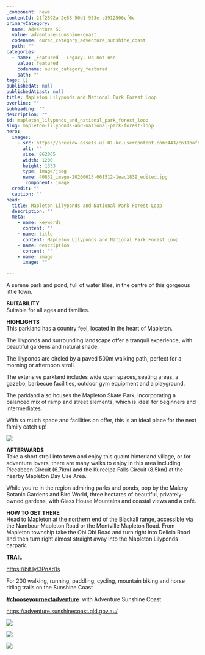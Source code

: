```yaml
---
_component: news
contentId: 21f2592a-2e58-50d1-953e-c3912506cf6c
primaryCategory:
  name: Adventure SC
  value: adventure-sunshine-coast
  codename: oursc_category_adventure_sunshine_coast
  path: ""
categories:
  - name: _Featured - Legacy. Do not use
    value: featured
    codename: oursc_category_featured
    path: ""
tags: []
publishedAt: null
publishedAtLast: null
title: Mapleton Lilyponds and National Park Forest Loop
overline: ""
subheading: ""
description: ""
id: mapleton_lilyponds_and_national_park_forest_loop
slug: mapleton-lilyponds-and-national-park-forest-loop
hero:
  images:
    - src: https://preview-assets-us-01.kc-usercontent.com:443/c631baf8-1b46-001f-580c-d0001b68b4a8/8ca8b8bd-99e1-48e6-9fb8-9841608b4417/40832_image-20200615-061512-1eac1839_edited.jpg
      alt: ""
      size: 862065
      width: 1200
      height: 1333
      type: image/jpeg
      name: 40832_image-20200615-061512-1eac1839_edited.jpg
      _component: image
  credit: ""
  caption: ""
head:
  title: Mapleton Lilyponds and National Park Forest Loop
  description: ""
  meta:
    - name: keywords
      content: ""
    - name: title
      content: Mapleton Lilyponds and National Park Forest Loop
    - name: description
      content: ""
    - name: image
      image: ""

---
```

A serene park and pond, full of water lilies, in the centre of this gorgeous little town.

**SUITABILITY**\
Suitable for all ages and families.

**HIGHLIGHTS**\
This parkland has a country feel, located in the heart of Mapleton.

The lilyponds and surrounding landscape offer a tranquil experience, with beautiful gardens and natural shade.

The lilyponds are circled by a paved 500m walking path, perfect for a morning or afternoon stroll.

The extensive parkland includes wide open spaces, seating areas, a gazebo, barbecue facilities, outdoor gym equipment and a playground.

The parkland also houses the Mapleton Skate Park, incorporating a balanced mix of ramp and street elements, which is ideal for beginners and intermediates.

With so much space and facilities on offer, this is an ideal place for the next family catch up!

![](https://preview-assets-us-01.kc-usercontent.com:443/c631baf8-1b46-001f-580c-d0001b68b4a8/d4861d6d-4410-46cb-82c6-d7b70406f98a/40832_image-20200615-061653-62a6da10_edited-922x1024.jpg)

**AFTERWARDS**\
Take a short stroll into town and enjoy this quaint hinterland village, or for adventure lovers, there are many walks to enjoy in this area including Piccabeen Circuit (6.7km) and the Kureelpa Falls Circuit (8.5km) at the nearby Mapleton Day Use Area.

While you're in the region admiring parks and ponds, pop by the Maleny Botanic Gardens and Bird World, three hectares of beautiful, privately-owned gardens, with Glass House Mountains and coastal views and a café.

**HOW TO GET THERE**\
Head to Mapleton at the northern end of the Blackall range, accessible via the Nambour Mapleton Road or the Montville Mapleton Road. From Mapleton township take the Obi Obi Road and turn right into Delicia Road and then turn right almost straight away into the Mapleton Lilyponds carpark.

**TRAIL**

<https://bit.ly/3PnXd1s>


For 200 walking, running, paddling, cycling, mountain biking and horse riding trails on the Sunshine Coast 

[**#chooseyournextadventure**](https://www.facebook.com/hashtag/chooseyournextadventure?__eep__=6&__tn__=*NK*F)
 with Adventure Sunshine Coast 

<https://adventure.sunshinecoast.qld.gov.au/>


![](https://preview-assets-us-01.kc-usercontent.com:443/c631baf8-1b46-001f-580c-d0001b68b4a8/5239ed87-f3ba-4739-b59d-b17f3c02d2ab/map.jpg)

![](https://preview-assets-us-01.kc-usercontent.com:443/c631baf8-1b46-001f-580c-d0001b68b4a8/63dc693b-c4e2-4795-a26f-5b844ae329ab/40832_Mapleton-Duckponds-Road-and-Forest-Loop-IMG_3101-1024x768.jpg)

![](https://preview-assets-us-01.kc-usercontent.com:443/c631baf8-1b46-001f-580c-d0001b68b4a8/dd8843f1-d67c-4023-82b0-d1cd36358d2e/40832_image-20200615-061518-57c84f75_edited-922x1024.jpg)
